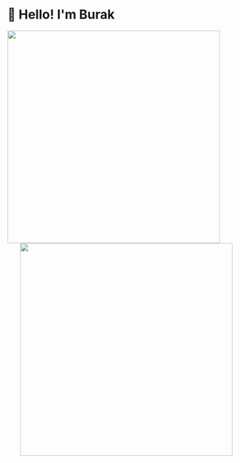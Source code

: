 <h1>👋 Hello! I'm Burak</h1>
<img src="https://github-readme-stats.vercel.app/api?username=burakys&show_icons=true&theme=dark" align="left" width="476">
<img src="https://github-readme-stats.vercel.app/api/top-langs/?username=burakys&layout=compact" align="right" width="476">
